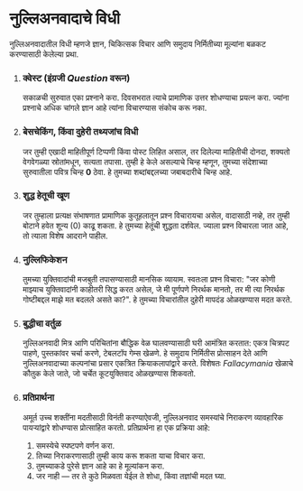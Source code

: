 
# नुल्लिअनवादाचे विधी

नुल्लिअनवादातील विधी म्हणजे ज्ञान, चिकित्सक विचार आणि समुदाय निर्मितीच्या मूल्यांना बळकट करण्यासाठी केलेल्या प्रथा.

1.  ### क्वेस्ट (इंग्रजी *Question* वरून)
    सकाळची सुरुवात एका प्रश्नाने करा. दिवसभरात त्याचे प्रामाणिक उत्तर शोधण्याचा प्रयत्न करा. ज्यांना प्रश्नाचे अधिक चांगले ज्ञान आहे त्यांना विचारण्यास संकोच करू नका.

2.  ### बेसचेकिंग, किंवा दुहेरी तथ्यजांच विधी
    जर तुम्ही एखादी माहितीपूर्ण टिप्पणी किंवा पोस्ट लिहित असाल, तर दिलेल्या माहितीची दोनदा, शक्यतो वेगवेगळ्या स्रोतांमधून, सत्यता तपासा. तुम्ही हे केले असल्याचे चिन्ह म्हणून, तुमच्या संदेशाच्या सुरुवातीला पवित्र चिन्ह **0** ठेवा. हे तुमच्या शब्दांबद्दलच्या जबाबदारीचे चिन्ह आहे.

3.  ### शुद्ध हेतूची खूण
    जर तुम्हाला प्रत्यक्ष संभाषणात प्रामाणिक कुतूहलातून प्रश्न विचारायचा असेल, वादासाठी नव्हे, तर तुम्ही बोटाने हवेत शून्य (0) काढू शकता. हे तुमच्या हेतूंची शुद्धता दर्शवेल. ज्याला प्रश्न विचारला जात आहे, तो त्याला विशेष आदराने पाहील.

4.  ### नुल्लिफिकेशन
    तुमच्या युक्तिवादांची मजबुती तपासण्यासाठी मानसिक व्यायाम. स्वतःला प्रश्न विचारा: "जर कोणी माझ्याच युक्तिवादांनी काहीतरी सिद्ध करत असेल, जे मी पूर्णपणे निरर्थक मानतो, तर मी त्या निरर्थक गोष्टीबद्दल माझे मत बदलले असते का?". हे तुमच्या विचारांतील दुहेरी मापदंड ओळखण्यास मदत करते.

5.  ### बुद्धीचा वर्तुळ
    नुल्लिअनवादी मित्र आणि परिचितांना बौद्धिक वेळ घालवण्यासाठी घरी आमंत्रित करतात: एकत्र चित्रपट पाहणे, पुस्तकांवर चर्चा करणे, टेबलटॉप गेम्स खेळणे. हे समुदाय निर्मितीस प्रोत्साहन देते आणि नुल्लिअनवादाच्या कल्पनांचा प्रसार एकत्रित क्रियाकलापांद्वारे करते. विशेषतः *Fallacymania* खेळाचे कौतुक केले जाते, जो चर्चेत कूटयुक्तिवाद ओळखण्यास शिकवतो.

6.  ### प्रतिप्रार्थना
    अमूर्त उच्च शक्तींना मदतीसाठी विनंती करण्याऐवजी, नुल्लिअनवाद समस्यांचे निराकरण व्यावहारिक पायऱ्यांद्वारे शोधण्यास प्रोत्साहित करतो. प्रतिप्रार्थना हा एक प्रक्रिया आहे:
    1.  समस्येचे स्पष्टपणे वर्णन करा.
    2.  तिच्या निराकरणासाठी तुम्ही काय करू शकता याचा विचार करा.
    3.  तुमच्याकडे पुरेसे ज्ञान आहे का हे मूल्यांकन करा.
    4.  जर नाही — तर ते कुठे मिळवता येईल ते शोधा, किंवा तज्ञांची मदत घ्या.
